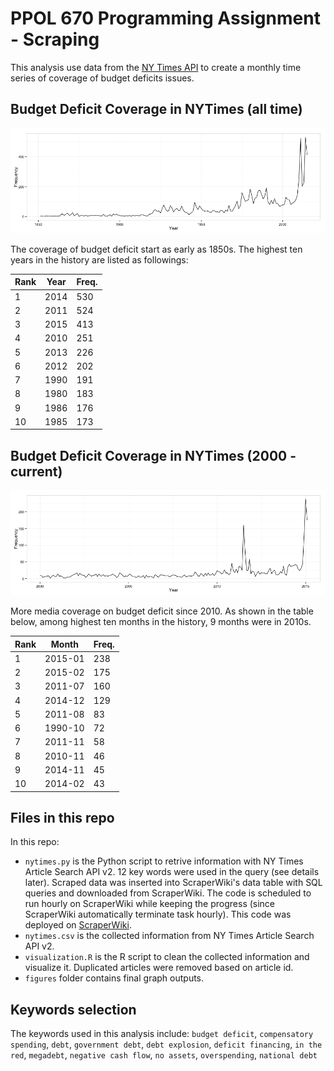 # PPOL 670 Programming Assignment - Scraping

This analysis use data from the [NY Times API](http://developer.nytimes.com/docs/read/article_search_api_v2) to create a monthly time series of coverage of budget deficits issues.

## Budget Deficit Coverage in NYTimes (all time)
![Budget Deficit Coverage in NYTimes (all time)](figure/all_time_yearly.png)

The coverage of budget deficit start as early as 1850s. The highest ten years in the history are listed as followings:

|Rank|Year|Freq.|
|----|----|---------|
|1   |2014|   530   |
|2   |2011|   524   |
|3   |2015|   413   |
|4   |2010|   251   |
|5   |2013|   226   |
|6   |2012|   202   |
|7   |1990|   191   |
|8   |1980|   183   |
|9   |1986|   176   |
|10  |1985|   173   |

## Budget Deficit Coverage in NYTimes (2000 - current)
![Budget Deficit Coverage in NYTimes (2000-now)](figure/since_2000.png)

More media coverage on budget deficit since 2010. As shown in the table below, among highest ten months in the history, 9 months were in 2010s.

|Rank|Month|Freq.|
|----|----|---------|
|1 |2015-01|238 |
|2 |2015-02|175 |
|3 |2011-07|160 |
|4 |2014-12|129 |
|5 |2011-08| 83 |
|6 |1990-10| 72 |
|7 |2011-11| 58 |
|8 |2010-11| 46 |
|9 |2014-11| 45 |
|10|2014-02| 43 |

## Files in this repo
In this repo:

-  `nytimes.py` is the Python script to retrive information with NY Times Article Search API v2. 12 key words were used in the query (see details later). Scraped data was inserted into ScraperWiki's data table with SQL queries and downloaded from ScraperWiki. The code is scheduled to run hourly on ScraperWiki while keeping the progress (since ScraperWiki automatically terminate task hourly).  This code was deployed on [ScraperWiki](https://scraperwiki.com/).
-  `nytimes.csv` is the collected information from NY Times Article Search API v2.
-  `visualization.R` is the R script to clean the collected information and visualize it. Duplicated articles were removed based on article id. 
-  `figures` folder contains final graph outputs.

## Keywords selection
The keywords used in this analysis include:
    `budget deficit`, `compensatory spending`, `debt`, `government debt`, `debt explosion`, `deficit financing`, `in the red`, `megadebt`, `negative cash flow`, `no assets`, `overspending`, `national debt`

